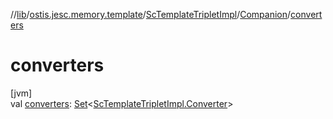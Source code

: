 //[lib](../../../../index.md)/[ostis.jesc.memory.template](../../index.md)/[ScTemplateTripletImpl](../index.md)/[Companion](index.md)/[converters](converters.md)

# converters

[jvm]\
val [converters](converters.md): [Set](https://kotlinlang.org/api/latest/jvm/stdlib/kotlin.collections/-set/index.html)&lt;[ScTemplateTripletImpl.Converter](../-converter/index.md)&gt;

